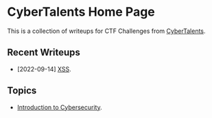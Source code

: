 # CyberTalents Home Page

This is a collection of writeups for CTF Challenges from [CyberTalents](https://cybertalents.com/).

## Recent Writeups

- [2022-09-14] [XSS](./Introduction-to-Cybersecurity/lesson-9.md).

## Topics

- [Introduction to Cybersecurity](./Introduction-to-Cybersecurity/README.md).
